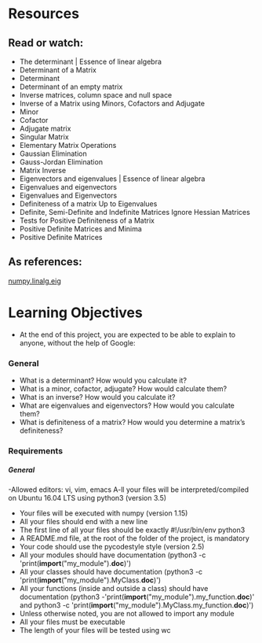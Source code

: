 # Resources

## Read or watch:

- The determinant | Essence of linear algebra
- Determinant of a Matrix
- Determinant
- Determinant of an empty matrix
- Inverse matrices, column space and null space
- Inverse of a Matrix using Minors, Cofactors and Adjugate
- Minor
- Cofactor
- Adjugate matrix
- Singular Matrix
- Elementary Matrix Operations
- Gaussian Elimination
- Gauss-Jordan Elimination
- Matrix Inverse
- Eigenvectors and eigenvalues | Essence of linear algebra
- Eigenvalues and eigenvectors
- Eigenvalues and Eigenvectors
- Definiteness of a matrix Up to Eigenvalues
- Definite, Semi-Definite and Indefinite Matrices Ignore Hessian Matrices
- Tests for Positive Definiteness of a Matrix
- Positive Definite Matrices and Minima
- Positive Definite Matrices
  
## As references:

[numpy.linalg.eig](https://numpy.org/doc/stable/reference/generated/numpy.linalg.eig.html)

# Learning Objectives

- At the end of this project, you are expected to be able to explain to anyone, without the help of Google:

### General

- What is a determinant? How would you calculate it?
- What is a minor, cofactor, adjugate? How would calculate them?
- What is an inverse? How would you calculate it?
- What are eigenvalues and eigenvectors? How would you calculate them?
- What is definiteness of a matrix? How would you determine a matrix’s definiteness?
  
### Requirements

##### General
-Allowed editors: vi, vim, emacs
A-ll your files will be interpreted/compiled on Ubuntu 16.04 LTS using python3 (version 3.5)
- Your files will be executed with numpy (version 1.15)
- All your files should end with a new line
- The first line of all your files should be exactly #!/usr/bin/env python3
- A README.md file, at the root of the folder of the project, is mandatory
- Your code should use the pycodestyle style (version 2.5)
- All your modules should have documentation (python3 -c 'print(__import__("my_module").__doc__)')
- All your classes should have documentation (python3 -c 'print(__import__("my_module").MyClass.__doc__)')
- All your functions (inside and outside a class) should have documentation (python3 -'print(__import__("my_module").my_function.__doc__)' and python3 -c 'print(__import__("my_module").MyClass.my_function.__doc__)')
- Unless otherwise noted, you are not allowed to import any module
- All your files must be executable
- The length of your files will be tested using wc
